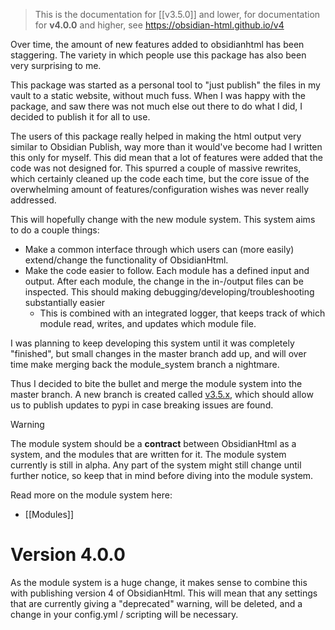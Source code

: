 > This is the documentation for [[v3.5.0]] and lower, for documentation for **v4.0.0** and higher, see https://obsidian-html.github.io/v4

Over time, the amount of new features added to obsidianhtml has been staggering. The variety in which people use this package has also been very surprising to me.

This package was started as a personal tool to "just publish" the files in my vault to a static website, without much fuss. When I was happy with the package, and saw there was not much else out there to do what I did, I decided to publish it for all to use.

The users of this package really helped in making the html output very similar to Obsidian Publish, way more than it would've become had I written this only for myself. This did mean that a lot of features were added that the code was not designed for. This spurred a couple of massive rewrites, which certainly cleaned up the code each time, but the core issue of the overwhelming amount of features/configuration wishes was never really addressed.

This will hopefully change with the new module system. This system aims to do a couple things:

- Make a common interface through which users can (more easily) extend/change the functionality of ObsidianHtml.
- Make the code easier to follow. Each module has a defined input and output. After each module, the change in the in-/output files can be inspected. This should making debugging/developing/troubleshooting substantially easier
	- This is combined with an integrated logger, that keeps track of which module read, writes, and updates which module file.

I was planning to keep developing this system until it was completely "finished", but small changes in the master branch add up, and will over time make merging back the module_system branch a nightmare.

Thus I decided to bite the bullet and merge the module system into the master branch. A new branch is created called [v3.5.x](https://github.com/obsidian-html/obsidian-html/tree/v3.5.x), which should allow us to publish updates to pypi in case breaking issues are found.

>[!warning]
>The module system should be a **contract** between ObsidianHtml as a system, and the modules that are written for it. The module system currently is still in alpha. Any part of the system might still change until further notice, so keep that in mind before diving into the module system.

Read more on the module system here:
- [[Modules]]

# Version 4.0.0
As the module system is a huge change, it makes sense to combine this with publishing version 4 of ObsidianHtml. This will mean that any settings that are currently giving a "deprecated" warning, will be deleted, and a change in your config.yml / scripting will be necessary.



